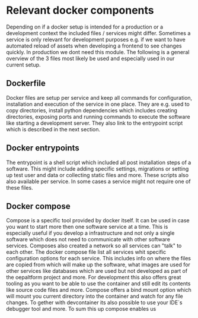 # Relevant docker components

Depending on if a docker setup is intended for a production or a development
context the included files / services might differ. Sometimes a service is only
relevant for development purposes e.g. if we want to have automated reload of
assets when developing a frontend to see changes quickly. In production we dont
need this module. The following is a general overview of the 3 files most likely
be used and especially used in our current setup.

## Dockerfile

Docker files are setup per service and keep all commands for configuration,
installation and execution of the service in one place. They are e.g. used to
copy directories, install python dependencies which includes creating
directories, exposing ports and running commands to execute the software like
starting a development server. They also link to the entrypoint script which is
described in the next section.

## Docker entrypoints

The entrypoint is a shell script which included all post installation steps of a
software. This might include adding specific settings, migrations or setting up
test user and data or collecting static files and more. These scripts also also
available per service. In some cases a service might not require one of these
files.

## Docker compose

Compose is a specific tool provided by docker itself. It can be used in case you
want to start more then one software service at a time. This is especially
useful if you develop a infrastructure and not only a single software which does
not need to communicate with other software services. Composes also created a
network so all services can "talk" to each other. The docker compose file list
all services whit specific configuration options for each service. This includes
info on where the files are copied from which will make up the software, what
images are used for other services like databases which are used but not
developed as part of the oepaltform project and more. For development this also
offers great tooling as you want to be able to use the container and still edit
its contents like source code files and more. Compose offers a bind mount option
which will mount you current directory into the container and watch for any file
changes. To gether with devcontainer its also possible to use your IDE´s
debugger tool and more. To sum this up compose enables us
